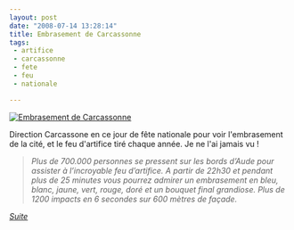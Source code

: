 ```yaml
---
layout: post
date: "2008-07-14 13:28:14"
title: Embrasement de Carcassonne
tags:
 - artifice
 - carcassonne
 - fete
 - feu
 - nationale

---
```


  [
    ![Embrasement de Carcassonne](http://static.zenithar.org/wp-content/uploads/hr01.jpg)
  ](http://static.zenithar.org/wp-content/uploads/hr01.jpg)

Direction Carcassone en ce jour de fête nationale pour voir l'embrasement de la cité, et le feu d'artifice tiré chaque année. Je ne l'ai jamais vu !

> _Plus de 700.000 personnes se pressent sur les bords d’Aude pour assister à l’incroyable feu d’artifice.
A partir de 22h30 et pendant plus de 25 minutes vous pourrez admirer un embrasement en bleu, blanc, jaune, vert, rouge, doré et un bouquet final grandiose. Plus de 1200 impacts en 6 secondes sur 600 mètres de façade._


_[Suite](http://www.carcassonne.org/carcassonne2.nsf/vueTitre/docVisiterEmbrasementCite1)_
